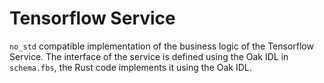 # Tensorflow Service

`no_std` compatible implementation of the business logic of the Tensorflow
Service. The interface of the service is defined using the Oak IDL in
`schema.fbs`, the Rust code implements it using the Oak IDL.
